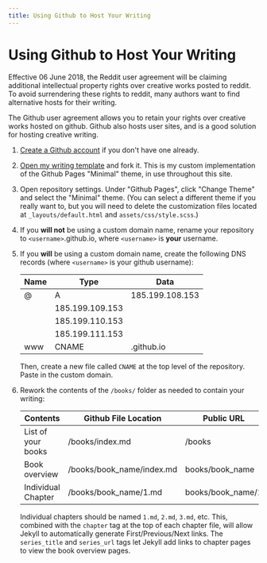 ```yaml
---
title: Using Github to Host Your Writing
---
```


# Using Github to Host Your Writing

Effective 06 June 2018, the Reddit user agreement will be claiming additional intellectual property rights over creative works posted to reddit. To avoid surrendering these rights to reddit, many authors want to find alternative hosts for their writing.

The Github user agreement allows you to retain your rights over creative works hosted on github. Github also hosts user sites, and is a good solution for hosting creative writing.

1. [Create a Github account](https://github.com/join) if you don't have one already.

2. [Open my writing template](https://github.com/captainmeta4/hfy-template) and fork it. This is my custom implementation of the Github Pages "Minimal" theme, in use throughout this site.

3. Open repository settings. Under "Github Pages", click "Change Theme" and select the "Minimal" theme. (You can select a different theme if you really want to, but you will need to delete the customization files located at `_layouts/default.html` and `assets/css/style.scss`.)

3. If you **will not** be using a custom domain name, rename your repository to `<username>`.github.io, where `<username>` is **your** username.

4. If you **will** be using a custom domain name, create the following DNS records (where `<username>` is your github username):

    Name|Type|Data
    -|-|-
    @|A|185.199.108.153
    ||185.199.109.153
    ||185.199.110.153
    ||185.199.111.153
    www|CNAME|<username>.github.io

    Then, create a new file called `CNAME` at the top level of the repository. Paste in the custom domain.

5. Rework the contents of the `/books/` folder as needed to contain your writing:

    Contents|Github File Location|Public URL
    -|-|-
    List of your books|/books/index.md|/books
    Book overview|/books/book_name/index.md|books/book_name
    Individual Chapter|/books/book_name/1.md|books/book_name/1
    
    Individual chapters should be named `1.md`, `2.md`, `3.md`, etc. This, combined with the `chapter` tag at the top of each chapter file, will allow Jekyll to automatically generate First/Previous/Next links. The `series_title` and `series_url` tags let Jekyll add links to chapter pages to view the book overview pages.
